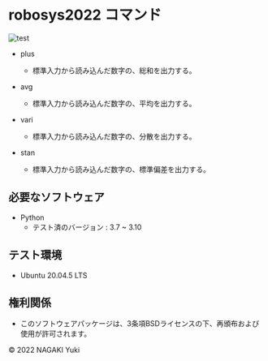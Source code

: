 # robosys2022 コマンド
![test](https://github.com/Nacky002/robosys2022/actions/workflows/test.yml/badge.svg)

* plus
  * 標準入力から読み込んだ数字の、総和を出力する。

* avg
  * 標準入力から読み込んだ数字の、平均を出力する。

* vari
  * 標準入力から読み込んだ数字の、分散を出力する。

* stan
  * 標準入力から読み込んだ数字の、標準偏差を出力する。

## 必要なソフトウェア
* Python
  * テスト済のバージョン : 3.7 ~ 3.10

## テスト環境
* Ubuntu 20.04.5 LTS

## 権利関係
* このソフトウェアパッケージは、3条項BSDライセンスの下、再頒布および使用が許可されます。

© 2022 NAGAKI Yuki
